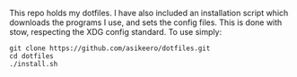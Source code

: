 This repo holds my dotfiles. I have also included an installation script which downloads the programs I use, and sets the config files. This is done with stow,
respecting the XDG config standard. To use simply:
```
git clone https://github.com/asikeero/dotfiles.git
cd dotfiles
./install.sh
```
